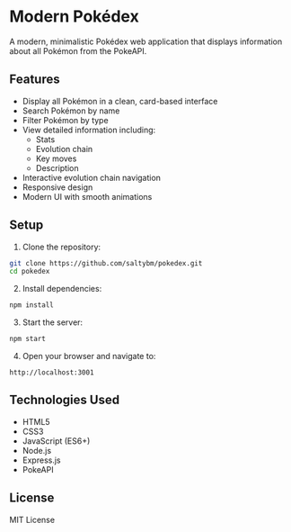 # Modern Pokédex

A modern, minimalistic Pokédex web application that displays information about all Pokémon from the PokeAPI.

## Features

- Display all Pokémon in a clean, card-based interface
- Search Pokémon by name
- Filter Pokémon by type
- View detailed information including:
  - Stats
  - Evolution chain
  - Key moves
  - Description
- Interactive evolution chain navigation
- Responsive design
- Modern UI with smooth animations

## Setup

1. Clone the repository:
```bash
git clone https://github.com/saltybm/pokedex.git
cd pokedex
```

2. Install dependencies:
```bash
npm install
```

3. Start the server:
```bash
npm start
```

4. Open your browser and navigate to:
```
http://localhost:3001
```

## Technologies Used

- HTML5
- CSS3
- JavaScript (ES6+)
- Node.js
- Express.js
- PokeAPI

## License

MIT License 